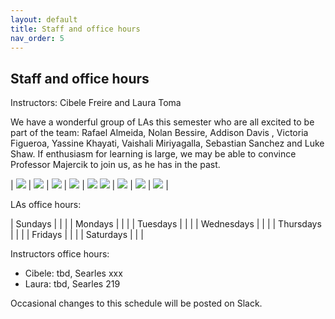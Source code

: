 ```yaml
---
layout: default 
title: Staff and office hours 
nav_order: 5
---
```



## Staff and office hours 


Instructors: Cibele Freire and Laura Toma 

We have a wonderful group of LAs this semester who are all excited to be part of the team: Rafael Almeida, Nolan Bessire, Addison Davis	, Victoria Figueroa, Yassine Khayati,  Vaishali Miriyagalla,  Sebastian Sanchez	and Luke Shaw. If enthusiasm for learning is large, we may be able to convince Professor Majercik to join us, as he has in the past. 
	
| ![](staff/rafael.jpg) | ![](staff/nolan.jpg)  | ![](staff/addison.jpg) | ![](staff/victoria.jpg) | ![](staff/yassine.jpg)   ![](staff/vaishali.jpg) | ![](staff/sebastian.jpg) | ![](staff/luke.jpg)  | ![](staff/majercik.png) |


LAs office hours: 

| Sundays      |   |   | 
| Mondays      |   |   |
| Tuesdays     |   |   |
| Wednesdays   |   |   |
| Thursdays    |   |   |
| Fridays      |   |   | 
| Saturdays    |   |   | 


Instructors office hours:
 * Cibele: tbd, Searles xxx
 * Laura:  tbd, Searles 219 



Occasional changes to this schedule  will be posted on Slack. 
